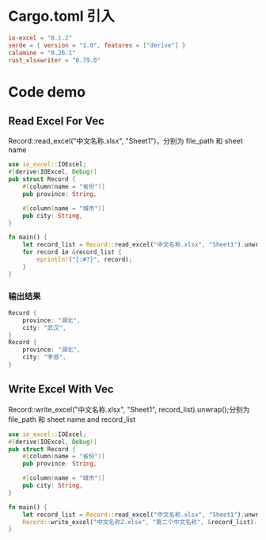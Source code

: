 # Cargo.toml 引入

```toml
io-excel = "0.1.2"
serde = { version = "1.0", features = ["derive"] }
calamine = "0.26.1"
rust_xlsxwriter = "0.79.0"
```

# Code **demo**

## Read Excel For Vec

Record::read_excel("中文名称.xlsx", "Sheet1")，分别为 file_path 和 sheet name

```rust
use io_excel::IOExcel;
#[derive(IOExcel, Debug)]
pub struct Record {
    #[column(name = "省份")]
    pub province: String,

    #[column(name = "城市")]
    pub city: String,
}

fn main() {
    let record_list = Record::read_excel("中文名称.xlsx", "Sheet1").unwrap();
    for record in &record_list {
        eprintln!("{:#?}", record);
    }
}

```

### 输出结果

```rust
Record {
    province: "湖北",
    city: "武汉",
}
Record {
    province: "湖北",
    city: "孝感",
}
```

## Write Excel With Vec

Record::write_excel("中文名称.xlsx", "Sheet1", record_list).unwrap();分别为 file_path 和 sheet name and record_list

```rust
use io_excel::IOExcel;
#[derive(IOExcel, Debug)]
pub struct Record {
    #[column(name = "省份")]
    pub province: String,

    #[column(name = "城市")]
    pub city: String,
}

fn main() {
    let record_list = Record::read_excel("中文名称.xlsx", "Sheet1").unwrap();
    Record::write_excel("中文名称2.xlsx", "第二个中文名称", &record_list).unwrap();
}
```
